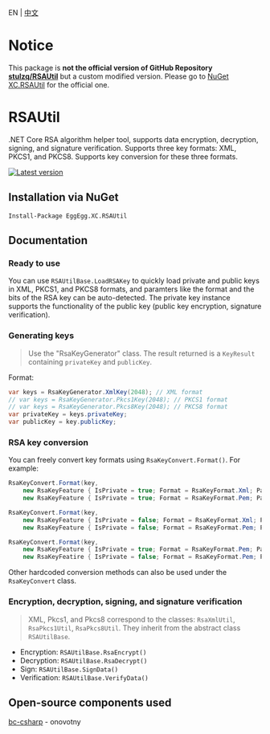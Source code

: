 EN | [中文](README_Chinese.md)

# Notice

This package is **not the official version of GitHub Repository [stulzq/RSAUtil](https://github.com/stulzq/RSAUtil)** but a custom modified version. Please go to [NuGet XC.RSAUtil](https://www.nuget.org/packages/XC.RSAUtil) for the official one.

# RSAUtil
.NET Core RSA algorithm helper tool, supports data encryption, decryption, signing, and signature verification. Supports three key formats: XML, PKCS1, and PKCS8. Supports key conversion for these three formats.

[![Latest version](https://img.shields.io/nuget/v/EggEgg.XC.RSAUtil.svg?style=flat-square)](https://www.nuget.org/packages/EggEgg.XC.RSAUtil/)

## Installation via NuGet
````shell
Install-Package EggEgg.XC.RSAUtil
````

## Documentation

### Ready to use

You can use `RSAUtilBase.LoadRSAKey` to quickly load private and public keys in XML, PKCS1, and PKCS8 formats, and paramters like the format and the bits of the RSA key can be auto-detected. The private key instance supports the functionality of the public key (public key encryption, signature verification).

### Generating keys

> Use the "RsaKeyGenerator" class. The result returned is a `KeyResult` containing `privateKey` and `publicKey`.

Format:

```csharp
var keys = RsaKeyGenerator.XmlKey(2048); // XML format
// var keys = RsaKeyGenerator.Pkcs1Key(2048); // PKCS1 format
// var keys = RsaKeyGenerator.Pkcs8Key(2048); // PKCS8 format
var privateKey = keys.privateKey;
var publicKey = key.publicKey;
```

### RSA key conversion

You can freely convert key formats using `RsaKeyConvert.Format()`. For example:

```cs
RsaKeyConvert.Format(key,
    new RsaKeyFeature { IsPrivate = true; Format = RsaKeyFormat.Xml; Padding = RsaKeyPadding.Xml }, 
    new RsaKeyFeature { IsPrivate = true; Format = RsaKeyFormat.Pem; Padding = RsaKeyPadding.Pkcs1 });

RsaKeyConvert.Format(key,
    new RsaKeyFeature { IsPrivate = false; Format = RsaKeyFormat.Xml; Padding = RsaKeyPadding.Xml },
    new RsaKeyFeature { IsPrivate = false; Format = RsaKeyFormat.Pem; Padding = RsaKeyPadding.Pkcs1 });

RsaKeyConvert.Format(key, 
    new RsaKeyFeature { IsPrivate = true; Format = RsaKeyFormat.Pem; Padding = RsaKeyPadding.Pkcs1 },
    new RsaKeyFeatire { IsPrivate = false; Format = RsaKeyFormat.Pem; Padding = RsaKeyPadding.Pkcs8 });
```

Other hardcoded conversion methods can also be used under the `RsaKeyConvert` class.

### Encryption, decryption, signing, and signature verification

> XML, Pkcs1, and Pkcs8 correspond to the classes: `RsaXmlUtil`, `RsaPkcs1Util`, `RsaPkcs8Util`. They inherit from the abstract class `RSAUtilBase`.

- Encryption: `RSAUtilBase.RsaEncrypt()`
- Decryption: `RSAUtilBase.RsaDecrypt()`
- Sign: `RSAUtilBase.SignData()`
- Verification: `RSAUtilBase.VerifyData()`

## Open-source components used

[bc-csharp](https://github.com/onovotny/bc-csharp "bc-csharp") - onovotny

